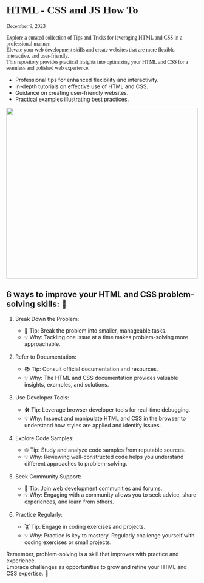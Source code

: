<h1 style="font-family:'Times New Roman', Times, serif;">HTML - CSS and JS How To</h1>
<p style="font-family:'Times New Roman', Times, serif;">December 9, 2023</p>

<p style="font-family:'Times New Roman', Times, serif;">
    Explore a curated collection of Tips and Tricks for leveraging HTML and CSS in a professional manner.<br>
    Elevate your web development skills and create websites that are more flexible, interactive, and user-friendly.<br>
    This repository provides practical insights into optimizing your HTML and CSS for a seamless and polished web experience.
</p>

<ul>
    <li>Professional tips for enhanced flexibility and interactivity.</li>
    <li>In-depth tutorials on effective use of HTML and CSS.</li>
    <li>Guidance on creating user-friendly websites.</li>
    <li>Practical examples illustrating best practices.</li>
</ul>

<img src="https://process.fs.teachablecdn.com/ADNupMnWyR7kCWRvm76Laz/resize=width:705/https://www.filepicker.io/api/file/eYA6E8L3TiGl0GxpQoS6" style="width: 100%; height: 450px;">

<h2>6 ways to improve your HTML and CSS problem-solving skills: &#129300</h2>

<ol>
    <li>Break Down the Problem:</li>
    <ul>
        <li>&#x1F9E9; Tip: Break the problem into smaller, manageable tasks.</li>
        <li>&#x1F4A1; Why: Tackling one issue at a time makes problem-solving more approachable. </li>
    </ul>
    <br>
    <li>Refer to Documentation:</li>
    <ul>
        <li>&#x1F4DA; Tip: Consult official documentation and resources.</li>
        <li>&#x1F4A1; Why: The HTML and CSS documentation provides valuable insights, examples, and solutions.</li>
    </ul>
    <br>
    <li>Use Developer Tools:</li>
    <ul>
        <li>&#x1F6E0; Tip: Leverage browser developer tools for real-time debugging.</li>
        <li>&#x1F4A1; Why: Inspect and manipulate HTML and CSS in the browser to understand how styles are applied and identify issues.</li>
    </ul>
    <br>
    <li>Explore Code Samples:</li>
    <ul>
        <li>&#x1F310; Tip: Study and analyze code samples from reputable sources.</li>
        <li>&#x1F4A1; Why: Reviewing well-constructed code helps you understand different approaches to problem-solving.</li>
    </ul>
    <br>
    <li>Seek Community Support:</li>
    <ul>
        <li>&#x1F91D; Tip: Join web development communities and forums.</li>
        <li>&#x1F4A1; Why: Engaging with a community allows you to seek advice, share experiences, and learn from others.</li>
    </ul>
    <br>
    <li>Practice Regularly:</li>
    <ul>
        <li>&#x1F3CB; Tip: Engage in coding exercises and projects.</li>
        <li>&#x1F4A1; Why: Practice is key to mastery. Regularly challenge yourself with coding exercises or small projects.</li>
    </ul>
</ol>
<p>
    Remember, problem-solving is a skill that improves with practice and experience.<br>
    Embrace challenges as opportunities to grow and refine your HTML and CSS expertise. &#x1F680;
</p>